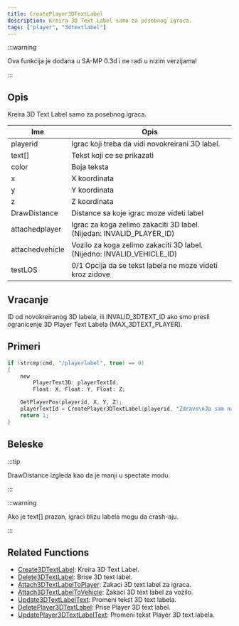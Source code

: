 ```yaml
---
title: CreatePlayer3DTextLabel
description: Kreira 3D Text Label samo za posebnog igraca.
tags: ["player", "3dtextlabel"]
---
```


:::warning

Ova funkcija je dodana u SA-MP 0.3d i ne radi u nizim verzijama!

:::

## Opis

Kreira 3D Text Label samo za posebnog igraca.

| Ime             | Opis                                                                   |
| --------------- | ---------------------------------------------------------------------- |
| playerid        | Igrac koji treba da vidi novokreirani 3D label.                        |
| text[]          | Tekst koji ce se prikazati                                             |
| color           | Boja teksta                                                            |
| x               | X koordinata                                                           |
| y               | Y koordinata                                                           |
| z               | Z koordinata                                                           |
| DrawDistance    | Distance sa koje igrac moze videti label                               |
| attachedplayer  | Igrac za koga zelimo zakaciti 3D label. (Nijedan: INVALID_PLAYER_ID)   |
| attachedvehicle | Vozilo za koga zelimo zakaciti 3D label. (Nijedno: INVALID_VEHICLE_ID) |
| testLOS         | 0/1 Opcija da se tekst labela ne moze videti kroz zidove               |

## Vracanje

ID od novokreiranog 3D labela, ili INVALID_3DTEXT_ID ako smo presli ogranicenje 3D Player Text Labela (MAX_3DTEXT_PLAYER).

## Primeri

```c
if (strcmp(cmd, "/playerlabel", true) == 0)
{
    new
        PlayerText3D: playerTextId,
        Float: X, Float: Y, Float: Z;

    GetPlayerPos(playerid, X, Y, Z);
    playerTextId = CreatePlayer3DTextLabel(playerid, "Zdravo\nJa sam na tvojoj poziciji!", 0x008080FF, X, Y, Z, 40.0);
    return 1;
}
```

## Beleske

:::tip

DrawDistance izgleda kao da je manji u spectate modu.

:::

:::warning

Ako je text[] prazan, igraci blizu labela mogu da crash-aju.

:::

## Related Functions

- [Create3DTextLabel](Create3DTextLabel.md): Kreira 3D Text Label.
- [Delete3DTextLabel](Delete3DTextLabel.md): Brise 3D text label.
- [Attach3DTextLabelToPlayer](Attach3DTextLabelToPlayer.md): Zakaci 3D text label za igraca.
- [Attach3DTextLabelToVehicle](Attach3DTextLabelToVehicle.md): Zakaci 3D text label za vozilo.
- [Update3DTextLabelText](Update3DTextLabelText.md): Promeni tekst 3D text labela.
- [DeletePlayer3DTextLabel](DeletePlayer3DTextLabel.md): Prise Player 3D text label.
- [UpdatePlayer3DTextLabelText](UpdatePlayer3DTextLabelText.md): Promeni tekst Player 3D text labela.
